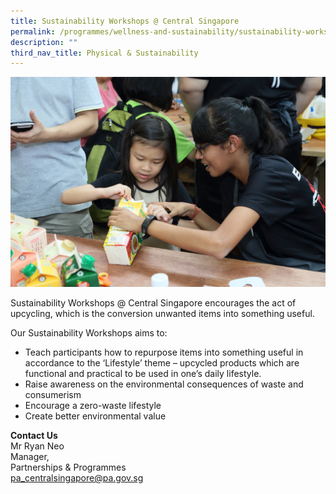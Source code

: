 ```yaml
---
title: Sustainability Workshops @ Central Singapore
permalink: /programmes/wellness-and-sustainability/sustainability-workshops/
description: ""
third_nav_title: Physical & Sustainability
---
```

![Upcycling @ Central Singapore](/images/Programmes/330.jpg)

Sustainability Workshops @ Central Singapore encourages the act of upcycling, which is the conversion unwanted items into something useful. 

Our Sustainability Workshops aims to:
* Teach participants how to repurpose items into something useful in accordance to the ‘Lifestyle’ theme – upcycled products which are functional and practical to be used in one’s daily lifestyle.
* Raise awareness on the environmental consequences of waste and consumerism
* Encourage a zero-waste lifestyle
* Create better environmental value
  

**Contact Us**  
Mr Ryan Neo  
Manager,   
Partnerships & Programmes  
[pa\_centralsingapore@pa.gov.sg](https://www.cdc.gov.sg/centralsingapore/contentdetails/pa_centralsingapore@pa.gov.sg)